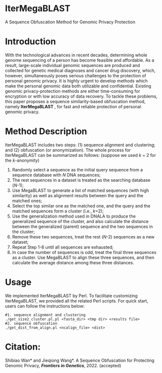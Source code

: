# IterMegaBLAST
A Sequence Obfuscation Method for Genomic Privacy Protection

# Introduction
With the technological advances in recent decades, determining whole genome sequencing of a person has become feasible and affordable. As a result, large-scale individual genomic sequences are produced and collected for genetic medical diagnoses and cancer drug discovery, which, however, simultaneously poses serious challenges to the protection of personal genomic privacy. It is highly urgent to develop methods which make the personal genomic data both utilizable and confidential. Existing genomic privacy-protection methods are either time-consuming for encryption or with low accuracy of data recovery. To tackle these problems, this paper proposes a sequence similarity-based obfuscation method, namely <b> IterMegaBLAST </b>, for fast and reliable protection of personal genomic privacy.

# Method Description

IterMegaBLAST includes two steps: (1) sequence alignment and clustering; and (2) obfuscation (or anonymization). The whole process for IterMegaBLAST can be summarized as follows: (suppose we used <i>k</i> = 2 for the <i>k</i>-anonymity)
1.	Randomly select a sequence as the initial query sequence from a sequence database with <i>N</i> DNA sequences;
2.	The rest sequences in a dataset is treated as the searching database (<i>N</i>-1);
3.	Use MegaBLAST to generate a list of matched sequences (with high similarity) as well as alignment results between the query and the matched ones;
4.	Select the top similar one as the matched one, and the query and the matched sequences form a cluster (i.e., <i>k</i>=2);
5.	Use the generalization method used in DNALA to produce the generalized sequence of the cluster, and also calculate the distance between the generalized (parent) sequence and the two sequences in the cluster;
6.	Remove these two sequences, treat the rest (<i>N</i>-2) sequences as a new dataset;
7.	Repeat Step 1-6 until all sequences are exhausted;
8.	In case the number of sequences is odd, treat the final three sequences as a cluster. Use MegaBLAST to align these three sequences, and then calculate the average distance among these three distances.

# Usage

We implemented IterMegaBLAST by Perl. To facilitate customizing IterMegaBLAST, we provided all the related Perl scripts. For quick start, users can follow the instructions below:

```{r}
#1. sequence alignment and clustering
./get_size2_cluster.pl.pl <fasta_dir> <tmp dir> <results file>
#2. sequence obfuscation
./get_dist_from_align.pl <ncalign_file> <dist>
```

# Citation:

Shibiao Wan* and Jieqiong Wang*. A Sequence Obfuscation for Protecting Genomic Privacy, <b><i>Frontiers in Genetics</i></b>, 2022. (accepted)
